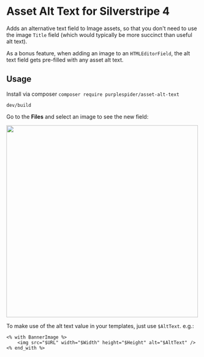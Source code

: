 # Asset Alt Text for Silverstripe 4

Adds an alternative text field to Image assets, so that you don't need to use the image `Title` field (which would typically be more succinct than useful alt text).

As a bonus feature, when adding an image to an `HTMLEditorField`, the alt text field gets pre-filled with any asset alt text.

## Usage

Install via composer `composer require purplespider/asset-alt-text`

`dev/build`

Go to the **Files** and select an image to see the new field:

<img src="https://p.spdr.me/Fl55qH+" width="500">


To make use of the alt text value in your templates, just use `$AltText`. e.g.:
````
<% with BannerImage %>
    <img src="$URL" width="$Width" height="$Height" alt="$AltText" />
<% end_with %>
````

